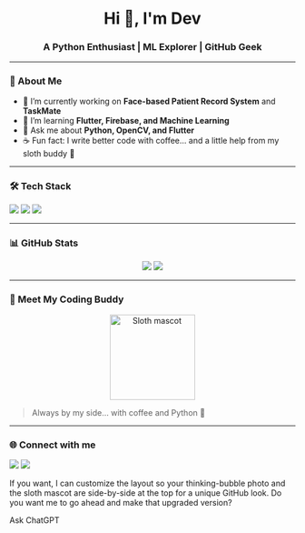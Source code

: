 <h1 align="center">Hi 👋, I'm Dev</h1>
<h3 align="center">A Python Enthusiast | ML Explorer | GitHub Geek</h3>

---

### 🚀 About Me
- 🔭 I’m currently working on **Face-based Patient Record System** and **TaskMate**
- 🌱 I’m learning **Flutter, Firebase, and Machine Learning**
- 💬 Ask me about **Python, OpenCV, and Flutter**
- ☕ Fun fact: I write better code with coffee… and a little help from my sloth buddy 🦥

---

### 🛠️ Tech Stack
<p>
  <img src="https://img.shields.io/badge/Python-3670A0?style=for-the-badge&logo=python&logoColor=ffdd54" />
  <img src="https://img.shields.io/badge/Machine%20Learning-brightgreen?style=for-the-badge&logo=probot&logoColor=white" />
  <img src="https://img.shields.io/badge/GitHub-181717?style=for-the-badge&logo=github&logoColor=white" />
</p>

---

### 📊 GitHub Stats
<p align="center">
  <img src="https://github-readme-stats.vercel.app/api?username=YOUR_GITHUB_USERNAME&show_icons=true&theme=tokyonight" />
  <img src="https://github-readme-streak-stats.herokuapp.com/?user=YOUR_GITHUB_USERNAME&theme=tokyonight" />
</p>

---

### 🦥 Meet My Coding Buddy
<p align="center">
  <img src="YOUR_SLOTH_IMAGE.png" width="150px" alt="Sloth mascot"/>
</p>

> Always by my side… with coffee and Python 🐍

---

### 🌐 Connect with me
<p>
  <a href="https://www.linkedin.com/in/YOUR_LINKEDIN"><img src="https://img.shields.io/badge/LinkedIn-0A66C2?style=for-the-badge&logo=linkedin&logoColor=white" /></a>
  <a href="mailto:YOUR_EMAIL"><img src="https://img.shields.io/badge/Email-D14836?style=for-the-badge&logo=gmail&logoColor=white" /></a>
</p>
If you want, I can customize the layout so your thinking-bubble photo and the sloth mascot are side-by-side at the top for a unique GitHub look.
Do you want me to go ahead and make that upgraded version?









Ask ChatGPT





